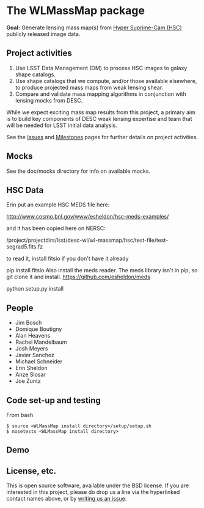 # The WLMassMap package

**Goal:** Generate lensing mass map(s) from [Hyper Suprime-Cam (HSC)](http://www.naoj.org/Projects/HSC/) publicly released image data.

## Project activities

1. Use LSST Data Management (DM) to process HSC images to galaxy shape catalogs.
2. Use shape catalogs that we compute, and/or those available elsewhere, to produce projected mass maps from weak lensing shear.
3. Compare and validate mass mapping algorithms in conjunction with lensing mocks from DESC.

While we expect exciting mass map results from this project, a primary aim is to build key components of DESC weak lensing expertise and team that will be needed for LSST initial data analysis. 

See the [Issues](https://github.com/LSSTDESC/WLMassMap/issues) and [Milestones](https://github.com/LSSTDESC/WLMassMap/milestones) pages for further details on project activities.


## Mocks

See the doc/mocks directory for info on available mocks.

## HSC Data

Erin put an example HSC MEDS file here:

http://www.cosmo.bnl.gov/www/esheldon/hsc-meds-examples/

and it has been copied here on NERSC:

/project/projectdirs/lsst/desc-wl/wl-massmap/hsc/test-file/test-segrad5.fits.fz


to read it, install fitsio if you don't have it already

pip install fitsio
Also install the meds reader. The meds library isn't in pip, so git clone it and install.
https://github.com/esheldon/meds

python setup.py install


## People

* Jim Bosch
* Domique Boutigny
* Alan Heavens
* Rachel Mandelbaum
* Josh Meyers
* Javier Sanchez
* Michael Schneider
* Erin Sheldon
* Anze Slosar
* Joe Zuntz

## Code set-up and testing
From bash
```
$ source <WLMassMap install directory>/setup/setup.sh
$ nosetests <WLMassMap install directory>
```

## Demo


## License, etc.

This is open source software, available under the BSD license. If you are interested in this project, please do drop us a line via the hyperlinked contact names above, or by [writing us an issue](https://github.com/DarkEnergyScienceCollaboration/WLMassMap/issues/new).
